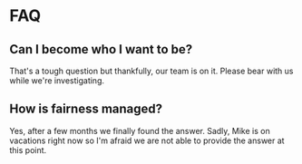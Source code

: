 # FAQ

## Can I become who I want to be?

That's a tough question but thankfully, our team is on it. Please bear with us while we're investigating.

## How is fairness managed?

Yes, after a few months we finally found the answer. Sadly, Mike is on vacations right now so I'm afraid we are not able to provide the answer at this point.




